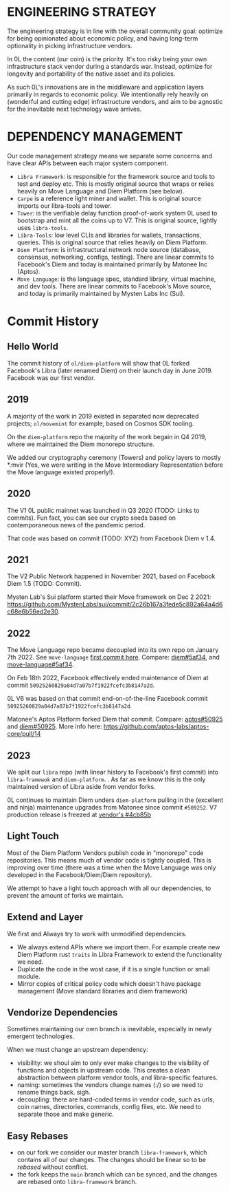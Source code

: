 
# ENGINEERING STRATEGY
The engineering strategy is in line with the overall community goal: optimize for being opinionated about economic policy, and having long-term optionality in picking infrastructure vendors.

In 0L the content (our coin) is the priority. It's too risky being your own infrastructure stack vendor during a standards war. Instead, optimize for longevity and portability of the native asset and its policies.

As such 0L's innovations are in the middleware and application layers primarily in regards to economic policy. We intentionally rely heavily on (wonderful and cutting edge) infrastructure vendors, and aim to be agnostic for the inevitable next technology wave arrives.

# DEPENDENCY MANAGEMENT
Our code management strategy means we separate some concerns and have clear APIs between each major system component.
- `Libra Framework`: is responsible for the framework source and tools to test and deploy etc. This is mostly original source that wraps or relies heavily on Move Language and Diem Platform (see below).
- `Carpe` is a reference light miner and wallet. This is original source imports our libra-tools and tower.
- `Tower`: is the verifiable delay function proof-of-work system 0L used to bootstrap and mint all the coins up to V7. This is original source, lightly uses `libra-tools`.
- `Libra-Tools`: low level CLIs and libraries for wallets, transactions, queries. This is original source that relies heavily on Diem Platform.
- `Diem Platform`: is infrastructural network node source (database, consensus, networking, configs, testing). There are linear commits to Facebook's Diem and today is maintained primarily by Matonee Inc (Aptos).
- `Move Language`: is the language spec, standard library, virtual machine, and dev tools. There are linear commits to Facebook's Move source, and today is primarily maintained by Mysten Labs Inc (Sui).

# Commit History

## Hello World
The commit history of `ol/diem-platform` will show that 0L forked Facebook's Libra (later renamed Diem) on their launch day in June 2019. Facebook was our first vendor.

## 2019
A majority of the work in 2019 existed in separated now deprecated projects; `ol/movemint` for example, based on Cosmos SDK tooling.

On the `diem-platform` repo the majority of the work begain in Q4 2019, where we maintained the Diem monorepo structure.

We added our cryptography ceremony (Towers) and policy layers to mostly *.mvir (Yes, we were writing in the Move Intermediary Representation before the Move language existed properly!).

## 2020
The V1 0L public mainnet was launched in Q3 2020 (TODO: Links to commits). Fun fact, you can see our crypto seeds based on contemporaneous news of the pandemic period.

That code was based on commit (TODO: XYZ) from Facebook Diem v 1.4.
## 2021
The V2 Public Network happened in November 2021, based on Facebook Diem 1.5 (TODO: Commit).

Mysten Lab's Sui platform started their Move framework on Dec 2 2021: https://github.com/MystenLabs/sui/commit/2c26b167a3fede5c892a64a4d6c68e6b56ed2e30.
## 2022
The Move Language repo became decoupled into its own repo on January 7th 2022. See `move-language` [first commit here](https://github.com/move-language/move/commits/98ed299a7e3a9223019c9bdf4dd92fea9faef860). Compare: [diem#5af34](https://github.com/0LNetworkCommunity/diem/commit/5af341e53c9a24ebe24596f4890fcaaef3bcdc54), and [move-language#5af34](https://github.com/move-language/move/commit/5af341e53c9a24ebe24596f4890fcaaef3bcdc54).

On Feb 18th 2022, Facebook effectively ended maintenance of Diem at commit `50925260829a84d7a07b7f1922fcefc3b8147a2d`.

0L V6 was based on that commit end-on-of-the-line Facebook commit `50925260829a84d7a07b7f1922fcefc3b8147a2d`.

Matonee's Aptos Platform forked Diem that commit. Compare: [aptos#50925](https://github.com/aptos-labs/aptos-core/commit/50925260829a84d7a07b7f1922fcefc3b8147a2d) and [diem#50925](https://github.com/diem/diem/commit/50925260829a84d7a07b7f1922fcefc3b8147a2d). More info here: https://github.com/aptos-labs/aptos-core/pull/14



## 2023
We split our `libra` repo (with linear history to Facebook's first commit) into `libra-framewok` and `diem-platform`. . As far as we know this is the only maintained version of Libra aside from vendor forks.

0L continues to maintain Diem unders `diem-platform` pulling in the (excellent and ninja) maintenance upgrades from Matonee since commit `#509252`. V7 production release is freezed at [vendor's #4cb85b](`https://github.com/aptos-labs/aptos-core/commit/4cb85bc832b57acb26a627182163be6de2f9d83f`)

## Light Touch

Most of the Diem Platform Vendors publish code in "monorepo" code repositories. This means much of vendor code is tightly coupled. This is improving over time (there was a time when the Move Language was only developed in the Facebook/Diem/Diem repository).

We attempt to have a light touch approach with all our dependencies, to prevent the amount of forks we maintain.

## Extend and Layer
We first and Always try to work with unmodified dependencies.

- We always extend APIs where we import them. For example create new Diem Platform rust `traits` in Libra Framework to extend the functionality we need.
- Duplicate the code in the wost case, if it is a single function or small module.
- Mirror copies of critical policy code which doesn't have package management (Move standard libraries and diem framework)


## Vendorize Dependencies
Sometimes maintaining our own branch is inevitable, especially in newly emergent technologies.

When we must change an upstream dependency:
- visibility: we shoul aim to only ever make changes to the visibility of functions and objects in upstream code. This creates a clean abstraction between platform vendor tools, and libra-specific features.
- naming: sometimes the vendors change names (:/) so we need to rename things back. sigh.
- decoupling: there are hard-coded terms in vendor code, such as urls, coin names, directories, commands, config files, etc. We need to separate those and make generic.

## Easy Rebases
- on our fork we consider our master branch `libra-framework`, which contains all of our changes. The changes should be linear so to be *rebased* without conflict.
- the fork keeps the `main` branch which can be synced, and the changes are rebased onto `libra-framework` branch.